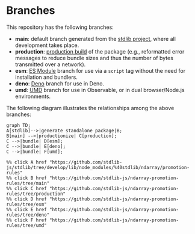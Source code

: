 <!--

@license Apache-2.0

Copyright (c) 2022 The Stdlib Authors.

Licensed under the Apache License, Version 2.0 (the "License");
you may not use this file except in compliance with the License.
You may obtain a copy of the License at

    http://www.apache.org/licenses/LICENSE-2.0

Unless required by applicable law or agreed to in writing, software
distributed under the License is distributed on an "AS IS" BASIS,
WITHOUT WARRANTIES OR CONDITIONS OF ANY KIND, either express or implied.
See the License for the specific language governing permissions and
limitations under the License.

-->

# Branches

This repository has the following branches:

-   **main**: default branch generated from the [stdlib project][stdlib-url], where all development takes place.
-   **production**: [production build][production-url] of the package (e.g., reformatted error messages to reduce bundle sizes and thus the number of bytes transmitted over a network).
-   **esm**: [ES Module][esm-url] branch for use via a `script` tag without the need for installation and bundlers.
-   **deno**: [Deno][deno-url] branch for use in Deno.
-   **umd**: [UMD][umd-url] branch for use in Observable, or in dual browser/Node.js environments.

The following diagram illustrates the relationships among the above branches:

```mermaid
graph TD;
A[stdlib]-->|generate standalone package|B;
B[main] -->|productionize| C[production];
C -->|bundle| D[esm];
C -->|bundle| E[deno];
C -->|bundle| F[umd];

%% click A href "https://github.com/stdlib-js/stdlib/tree/develop/lib/node_modules/%40stdlib/ndarray/promotion-rules"
%% click B href "https://github.com/stdlib-js/ndarray-promotion-rules/tree/main"
%% click C href "https://github.com/stdlib-js/ndarray-promotion-rules/tree/production"
%% click D href "https://github.com/stdlib-js/ndarray-promotion-rules/tree/esm"
%% click E href "https://github.com/stdlib-js/ndarray-promotion-rules/tree/deno"
%% click F href "https://github.com/stdlib-js/ndarray-promotion-rules/tree/umd"
```

[stdlib-url]: https://github.com/stdlib-js/stdlib/tree/develop/lib/node_modules/%40stdlib/ndarray/promotion-rules
[production-url]: https://github.com/stdlib-js/ndarray-promotion-rules/tree/production
[deno-url]: https://github.com/stdlib-js/ndarray-promotion-rules/tree/deno
[umd-url]: https://github.com/stdlib-js/ndarray-promotion-rules/tree/umd
[esm-url]: https://github.com/stdlib-js/ndarray-promotion-rules/tree/esm